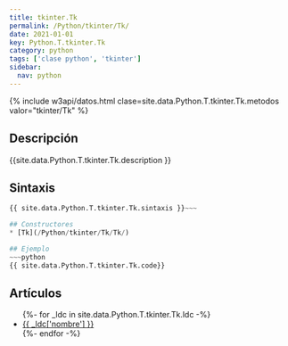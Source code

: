 ```yaml
---
title: tkinter.Tk
permalink: /Python/tkinter/Tk/
date: 2021-01-01
key: Python.T.tkinter.Tk
category: python
tags: ['clase python', 'tkinter']
sidebar: 
  nav: python
---
```


{% include w3api/datos.html clase=site.data.Python.T.tkinter.Tk.metodos valor="tkinter/Tk" %}

## Descripción
{{site.data.Python.T.tkinter.Tk.description }}

## Sintaxis
~~~python
{{ site.data.Python.T.tkinter.Tk.sintaxis }}~~~

## Constructores
* [Tk](/Python/tkinter/Tk/Tk/)

## Ejemplo
~~~python
{{ site.data.Python.T.tkinter.Tk.code}}
~~~

## Artículos
<ul>
{%- for _ldc in site.data.Python.T.tkinter.Tk.ldc -%}
   <li>
       <a href="{{_ldc['url'] }}">{{ _ldc['nombre'] }}</a>
   </li>
{%- endfor -%}
</ul>
